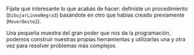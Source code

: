 Fijate qué interesante lo que acabás de hacer: definiste un procedimiento (`DibujarLineaNegra3`) basándote en otro que habías creado previamente (`MoverOeste2`).

Una pequeña muestra del gran poder que nos da la programación, podemos construir nuestras propias herramientas y utilizarlas una y otra vez para resolver problemas más complejos.